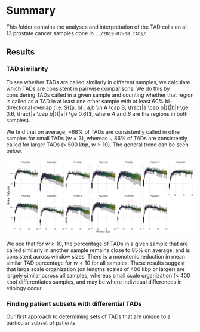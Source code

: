 # Summary

This folder contains the analyses and interpretation of the TAD calls on all 13 prostate cancer samples done in `../2019-07-08_TADs/`.

## Results

### TAD similarity

To see whether TADs are called similarly in different samples, we calculate which TADs are consistent in pairwise comparisons.
We do this by considering TADs called in a given sample and counting whether that region is called as a TAD in at least one other sample with at least 60% bi-directional overlap (i.e. ${(a, b) : a,b \in A \cap B, \frac{|a \cap b|}{|b|} \ge 0.6, \frac{|a \cap b|}{|a|} \ge 0.6}$, where $A$ and $B$ are the regions in both samples).

We find that on average, ~68% of TADs are consistently called in other samples for small TADs ($w = 3$), whereas ~ 86% of TADs are consistently called for larger TADs (> 500 kbp, $w \ge 10$).
The general trend can be seen below.

![TAD consistency](Plots/tad-similarity-counts.png)

We see that for $w \ge 10$, the percentage of TADs in a given sample that are called similarly in another sample remains close to 85% on average, and is consistent across window sizes.
There is a monotonic reduction in mean similar TAD percentage for $w < 10$ for all samples.
These results suggest that large scale organization (on lengths scales of 400 kbp or larger) are largely similar across all samples, whereas small scale organization (< 400 kbp) differentiates samples, and may be where individual differences in etiology occur.

### Finding patient subsets with differential TADs

Our first approach to determining sets of TADs that are unique to a particular subset of patients
